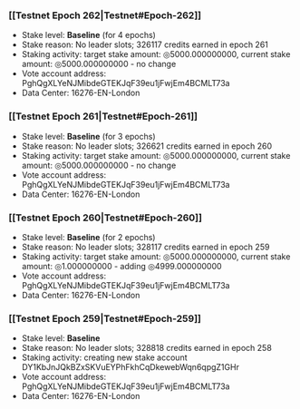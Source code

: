 ### [[Testnet Epoch 262|Testnet#Epoch-262]]
* Stake level: **Baseline** (for 4 epochs)
* Stake reason: No leader slots; 326117 credits earned in epoch 261
* Staking activity: target stake amount: ◎5000.000000000, current stake amount: ◎5000.000000000 - no change
* Vote account address: PghQgXLYeNJMibdeGTEKJqF39eu1jFwjEm4BCMLT73a
* Data Center: 16276-EN-London
### [[Testnet Epoch 261|Testnet#Epoch-261]]
* Stake level: **Baseline** (for 3 epochs)
* Stake reason: No leader slots; 326621 credits earned in epoch 260
* Staking activity: target stake amount: ◎5000.000000000, current stake amount: ◎5000.000000000 - no change
* Vote account address: PghQgXLYeNJMibdeGTEKJqF39eu1jFwjEm4BCMLT73a
* Data Center: 16276-EN-London
### [[Testnet Epoch 260|Testnet#Epoch-260]]
* Stake level: **Baseline** (for 2 epochs)
* Stake reason: No leader slots; 328117 credits earned in epoch 259
* Staking activity: target stake amount: ◎5000.000000000, current stake amount: ◎1.000000000 - adding ◎4999.000000000
* Vote account address: PghQgXLYeNJMibdeGTEKJqF39eu1jFwjEm4BCMLT73a
* Data Center: 16276-EN-London
### [[Testnet Epoch 259|Testnet#Epoch-259]]
* Stake level: **Baseline**
* Stake reason: No leader slots; 328818 credits earned in epoch 258
* Staking activity: creating new stake account DY1KbJnJQkBZxSKVuEYPhFkhCqDkewebWqn6qpgZ1GHr
* Vote account address: PghQgXLYeNJMibdeGTEKJqF39eu1jFwjEm4BCMLT73a
* Data Center: 16276-EN-London